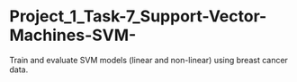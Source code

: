 # Project_1_Task-7_Support-Vector-Machines-SVM-
Train and evaluate SVM models (linear and non-linear) using breast cancer data.
